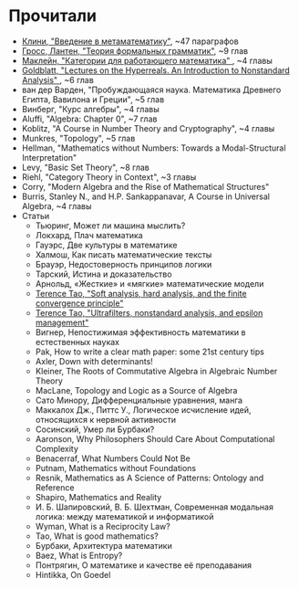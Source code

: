 # Прочитали
- <a href="https://github.com/cowboyslick/math_club/tree/main/metamath_intro">Клини, "Введение в метаматематику"</a>, ~47 параграфов
- <a href="https://github.com/cowboyslick/math_club/tree/main/formal_gram">Гросс, Лантен, "Теория формальных грамматик"</a>, ~9 глав
- <a href="https://github.com/cowboyslick/math_club/tree/main/category">Маклейн, "Категории для работающего математика" </a>, ~4 главы
- <a href="https://github.com/cowboyslick/math_club/tree/main/nonstandard">Goldblatt, "Lectures on the Hyperreals. An Introduction to Nonstandard Analysis" </a>, ~6 глав
- ван дер Варден, "Пробуждающаяся наука. Математика Древнего Египта, Вавилона и Греции", ~5 глав
- Винберг, "Курс алгебры", ~4 главы
- Aluffi, "Algebra: Chapter 0", ~7 глав
- Koblitz, "A Course in Number Theory and Cryptography", ~4 главы
- Munkres, "Topology", ~5 глав
- Hellman, "Mathematics without Numbers: Towards a Modal-Structural Interpretation"
- Levy, "Basic Set Theory", ~8 глав
- Riehl, "Category Theory in Context", ~3 главы
- Corry, "Modern Algebra and the Rise of Mathematical Structures"
- Burris, Stanley N., and H.P. Sankappanavar, A Course in Universal Algebra, ~4 главы
- Статьи
	- Тьюринг, Может ли машина мыслить?
	- Локхард, Плач математика
	- Гауэрс, Две культуры в математике
	- Халмош, Как писать математические тексты
	- Брауэр, Недостоверность принципов логики
	- Тарский, Истина и доказательство
 	- Арнольд, «Жесткие» и «мягкие» математические модели 
	- <a href="https://terrytao.wordpress.com/2007/05/23/soft-analysis-hard-analysis-and-the-finite-convergence-principle/">Terence Tao, "Soft analysis, hard analysis, and the finite convergence principle" </a> 
	- <a href="https://terrytao.wordpress.com/2007/06/25/ultrafilters-nonstandard-analysis-and-epsilon-management/">Terence Tao, "Ultrafilters, nonstandard analysis, and epsilon management" </a>
	- Вигнер, Непостижимая эффективность математики в естественных науках
  	- Pak, How to write a clear math paper: some 21st century tips
	- Axler, Down with determinants!
	- Kleiner, The Roots of Commutative Algebra in Algebraic Number Theory
   	- MacLane, Topology and Logic as a Source of Algebra
   	- Сато Минору, Дифференциальные уравнения, манга
   	- Маккалох Дж., Питтс У., Логическое исчисление идей, относящихся к нервной активности
	- Сосинский, Умер ли Бурбаки?
	- Aaronson, Why Philosophers Should Care About Computational Complexity
	- Benacerraf, What Numbers Could Not Be
	- Putnam, Mathematics without Foundations
	- Resnik, Mathematics as A Science of Patterns: Ontology and Reference
	- Shapiro, Mathematics and Reality
	- И. Б. Шапировский, В. Б. Шехтман, Современная модальная логика: между математикой и информатикой
	- Wyman, What is a Reciprocity Law?
	- Tao, What is good mathematics?
	- Бурбаки, Архитектура математики
	- Baez, What is Entropy?
	- Понтрягин, О математике и качестве её преподавания
	- Hintikka, On Goedel